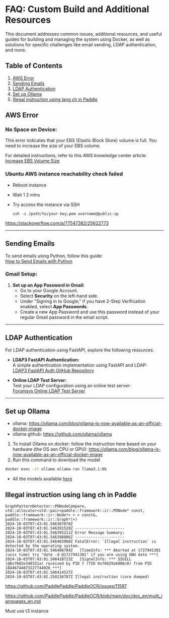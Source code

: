 # FAQ: Custom Build and Additional Resources

This document addresses common issues, additional resources, and useful guides for building and managing the system using Docker, as well as solutions for specific challenges like email sending, LDAP authentication, and more.

## Table of Contents
1. [AWS Error](#aws-error)
2. [Sending Emails](#sending-emails)
3. [LDAP Authentication](#ldap-authentication)
3. [Set up Ollama](#set-up-ollama)
3. [Illegal instruction using lang ch in Paddle](#illegal-instruction-using-lang-ch-in-paddle)



## AWS Error

### No Space on Device:
This error indicates that your EBS (Elastic Block Store) volume is full. You need to increase the size of your EBS volume.

For detailed instructions, refer to this AWS knowledge center article:  
[Increase EBS Volume Size](https://repost.aws/knowledge-center/ebs-volume-size-increase)

### Ubuntu AWS instance reachability check failed

- Reboot instance
- Wait 1 2 mins
- Try access the instance via SSH
    
    ```shell
    ssh -i /path/to/your-key.pem username@public-ip
    ```
https://stackoverflow.com/a/77547382/25622773

---

## Sending Emails

To send emails using Python, follow this guide:  
[How to Send Emails with Python](https://viblo.asia/p/gui-mail-voi-python-bWrZn7Mrlxw)

### Gmail Setup:
1. **Set up an App Password in Gmail:**
   - Go to your Google Account.
   - Select **Security** on the left-hand side.
   - Under "Signing in to Google," if you have 2-Step Verification enabled, select **App Passwords**.
   - Create a new App Password and use this password instead of your regular Gmail password in the email script.

---

## LDAP Authentication

For LDAP authentication using FastAPI, explore the following resources:

- **LDAP3 FastAPI Authentication:**  
  A simple authentication implementation using FastAPI and LDAP:  
  [LDAP3 FastAPI Auth GitHub Repository](https://github.com/RetributionByRevenue/LDAP3-fastapi-auth-simple)

- **Online LDAP Test Server:**  
  Test your LDAP configuration using an online test server:  
  [Forumsys Online LDAP Test Server](https://www.forumsys.com/2022/05/10/online-ldap-test-server/)

---

## Set up Ollama

- ollama: https://ollama.com/blog/ollama-is-now-available-as-an-official-docker-image
- ollama github: https://github.com/ollama/ollama

1. To install Ollama on docker: follow the instruction here based on your hardware (the OS asn CPU or GPU): https://ollama.com/blog/ollama-is-now-available-as-an-official-docker-image
2. Run this command to download the model
``` bash
docker exec -it ollama ollama run llama3.1:8b
```

- All the models available [here](https://ollama.com/search)


## Illegal instruction using lang ch in Paddle

  ```shell
  GraphPatternDetector::PDNodeCompare, std::allocator<std::pair<paddle::framework::ir::PDNode* const, paddle::framework::ir::Node*> > > const&, paddle::framework::ir::Graph*)>)
  2024-10-03T07:43:01.546387878Z 
  2024-10-03T07:43:01.546391528Z ----------------------
  2024-10-03T07:43:01.546395211Z Error Message Summary:
  2024-10-03T07:43:01.546398806Z ----------------------
  2024-10-03T07:43:01.546403060Z FatalError: `Illegal instruction` is detected by the operating system.
  2024-10-03T07:43:01.546406784Z   [TimeInfo: *** Aborted at 1727941381 (unix time) try "date -d @1727941381" if you are using GNU date ***]
  2024-10-03T07:43:01.546410723Z   [SignalInfo: *** SIGILL (@0x7682e348331a) received by PID 7 (TID 0x76829a6006c0) from PID 18446744073227744026 ***]
  2024-10-03T07:43:01.546414527Z 
  2024-10-03T07:43:02.258236787Z Illegal instruction (core dumped)
  ```

  https://github.com/PaddlePaddle/PaddleOCR/issues/11597

  https://github.com/PaddlePaddle/PaddleOCR/blob/main/doc/doc_en/multi_languages_en.md

  Must use t3 instance